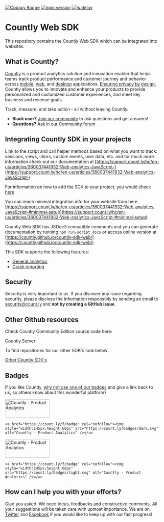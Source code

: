 [![Codacy Badge](https://app.codacy.com/project/badge/Grade/79582b7ee7ca4021a3950376402fac00)](https://www.codacy.com/gh/Countly/countly-sdk-web/dashboard?utm_source=github.com&amp;utm_medium=referral&amp;utm_content=Countly/countly-sdk-web&amp;utm_campaign=Badge_Grade) 
[![npm version](https://badge.fury.io/js/countly-sdk-web.svg)](https://badge.fury.io/js/countly-sdk-web) 
[![js delivr](https://data.jsdelivr.com/v1/package/npm/countly-sdk-web/badge)](https://www.jsdelivr.com/package/npm/countly-sdk-web)

# Countly Web SDK

This repository contains the Countly Web SDK which can be integrated into websites.

## What is Countly?
[Countly](http://count.ly) is a product analytics solution and innovation enabler that helps teams track product performance and customer journey and behavior across [mobile](https://count.ly/mobile-analytics), [web](http://count.ly/web-analytics), 
and [desktop](https://count.ly/desktop-analytics) applications. [Ensuring privacy by design](https://count.ly/your-data-your-rules), Countly allows you to innovate and enhance your products to provide personalized and customized customer experiences, and meet key business and revenue goals.

Track, measure, and take action - all without leaving Countly.

* **Slack user?** [Join our community](https://slack.count.ly) to ask questions and get answers!
* **Questions?** [Ask in our Community forum](https://support.count.ly/hc/en-us/community/topics)

## Integrating Countly SDK in your projects

Link to the script and call helper methods based on what you want to track: sessions, views, clicks, custom events, user data, etc. and for much more information check out our documentation at [https://support.count.ly/hc/en-us/articles/360037441932-Web-analytics-JavaScript-](https://support.count.ly/hc/en-us/articles/360037441932-Web-analytics-JavaScript-)

For information on how to add the SDK to your project, you would check [here](https://support.count.ly/hc/en-us/articles/360037441932-Web-analytics-JavaScript-#adding-the-sdk-to-the-project)

You can reach minimal integration info for your website from here [https://support.count.ly/hc/en-us/articles/360037441932-Web-analytics-JavaScript-#minimal-setup](https://support.count.ly/hc/en-us/articles/360037441932-Web-analytics-JavaScript-#minimal-setup)

Countly Web SDK has JSDoc3 compatible comments and you can generate documentation by running `npm run-script docs` or access online version at [https://countly.github.io/countly-sdk-web/](https://countly.github.io/countly-sdk-web/)

This SDK supports the following features:
* [General analytics](https://support.count.ly/hc/en-us/articles/4431589003545-Analytics)
* [Crash reporting](https://support.count.ly/hc/en-us/articles/4404213566105-Crashes-Errors)

## Security
Security is very important to us. If you discover any issue regarding security, please disclose the information responsibly by sending an email to security@count.ly and **not by creating a GitHub issue**.

## Other Github resources
Check Countly Community Edition source code here:

[Countly Server](https://github.com/Countly/countly-server)

To find repositories for our other SDK's look below:

[Other Countly SDK's](https://support.count.ly/hc/en-us/articles/360037236571-Downloading-and-Installing-SDKs#officially-supported-sdks)

## Badges
If you like Countly, [why not use one of our badges](https://count.ly/brand-assets) and give a link back to us, so others know about this wonderful platform?

<a href="https://count.ly/f/badge" rel="nofollow"><img style="width:145px;height:60px" src="https://count.ly/badges/dark.svg?v2" alt="Countly - Product Analytics" /></a>

```JS
<a href="https://count.ly/f/badge" rel="nofollow"><img style="width:145px;height:60px" src="https://count.ly/badges/dark.svg" alt="Countly - Product Analytics" /></a>
```

<a href="https://count.ly/f/badge" rel="nofollow"><img style="width:145px;height:60px" src="https://count.ly/badges/light.svg?v2" alt="Countly - Product Analytics" /></a>

```JS
<a href="https://count.ly/f/badge" rel="nofollow"><img style="width:145px;height:60px" src="https://count.ly/badges/light.svg" alt="Countly - Product Analytics" /></a>
```

## How can I help you with your efforts?
Glad you asked. We need ideas, feedbacks and constructive comments. All your suggestions will be taken care with upmost importance. We are on [Twitter](http://twitter.com/gocountly) and [Facebook](https://www.facebook.com/Countly) if you would like to keep up with our fast progress!
